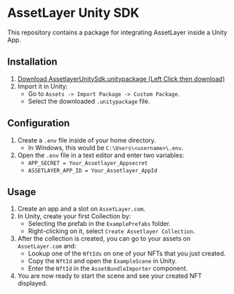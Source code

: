 # AssetLayer Unity SDK

This repository contains a package for integrating AssetLayer inside a Unity App.

## Installation

1. [Download AssetlayerUnitySdk.unitypackage (Left Click then download)](https://github.com/unbounded-enterprise/assetlayer-unity/blob/2c24fb59e2423aaa6770cf5f255765883179182b/AssetlayerUnitySdk.unitypackage)
2. Import it in Unity:
    - Go to `Assets -> Import Package -> Custom Package`.
    - Select the downloaded `.unitypackage` file.

## Configuration

1. Create a `.env` file inside of your home directory.
    - In Windows, this would be `C:\Users\<username>\.env`.
2. Open the `.env` file in a text editor and enter two variables: 
    - `APP_SECRET = Your_Assetlayer_Appsecret`
    - `ASSETLAYER_APP_ID = Your_Assetlayer_AppId`

## Usage

1. Create an app and a slot on `AssetLayer.com`.
2. In Unity, create your first Collection by:
    - Selecting the prefab in the `ExamplePrefabs` folder.
    - Right-clicking on it, select `Create Assetlayer Collection`.
3. After the collection is created, you can go to your assets on `AssetLayer.com` and:
    - Lookup one of the `NftIds` on one of your NFTs that you just created.
    - Copy the `NftId` and open the `ExampleScene` in Unity.
    - Enter the `NftId` in the `AssetBundleImporter` component.
4. You are now ready to start the scene and see your created NFT displayed.
